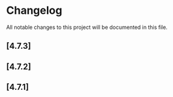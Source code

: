 # Changelog

All notable changes to this project will be documented in this file.

## [4.7.3]

## [4.7.2]

## [4.7.1]


